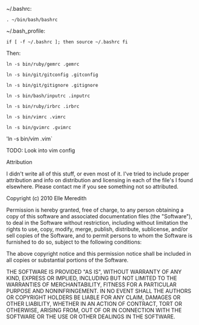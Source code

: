 ~/.bashrc:

`. ~/bin/bash/bashrc`

~/.bash_profile:

`if [ -f ~/.bashrc ];
then
	source ~/.bashrc
fi`

Then:

`ln -s bin/ruby/gemrc .gemrc`

`ln -s bin/git/gitconfig .gitconfig`

`ln -s bin/git/gitignore .gitignore`

`ln -s bin/bash/inputrc .inputrc`

`ln -s bin/ruby/irbrc .irbrc`

`ln -s bin/vimrc .vimrc`

`ln -s bin/gvimrc .gvimrc`

'ln -s bin/vim .vim`

TODO: Look into vim config

Attribution

I didn't write all of this stuff, or even most of it.
I've tried to include proper attribution and info on
distribution and licensing in each of the file's I
found elsewhere. Please contact me if you see something
not so attributed.

Copyright (c) 2010 Elle Meredith

Permission is hereby granted, free of charge, to any person obtaining
a copy of this software and associated documentation files (the
"Software"), to deal in the Software without restriction, including
without limitation the rights to use, copy, modify, merge, publish,
distribute, sublicense, and/or sell copies of the Software, and to
permit persons to whom the Software is furnished to do so, subject to
the following conditions:

The above copyright notice and this permission notice shall be
included in all copies or substantial portions of the Software.

THE SOFTWARE IS PROVIDED "AS IS", WITHOUT WARRANTY OF ANY KIND,
EXPRESS OR IMPLIED, INCLUDING BUT NOT LIMITED TO THE WARRANTIES OF
MERCHANTABILITY, FITNESS FOR A PARTICULAR PURPOSE AND
NONINFRINGEMENT. IN NO EVENT SHALL THE AUTHORS OR COPYRIGHT HOLDERS BE
LIABLE FOR ANY CLAIM, DAMAGES OR OTHER LIABILITY, WHETHER IN AN ACTION
OF CONTRACT, TORT OR OTHERWISE, ARISING FROM, OUT OF OR IN CONNECTION
WITH THE SOFTWARE OR THE USE OR OTHER DEALINGS IN THE SOFTWARE.